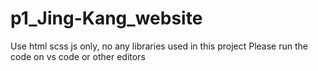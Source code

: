 # p1_Jing-Kang_website
Use html scss js only, no any libraries used in this project
Please run the code on vs code or other editors
